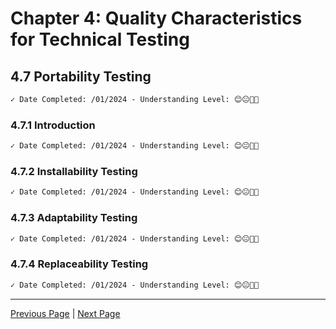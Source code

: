 # Chapter 4: Quality Characteristics for Technical Testing

## 4.7 Portability Testing

```markdown
✓ Date Completed: /01/2024 - Understanding Level: 😊😐🤢🤮
```

### 4.7.1 Introduction

```markdown
✓ Date Completed: /01/2024 - Understanding Level: 😊😐🤢🤮
```

### 4.7.2 Installability Testing

```markdown
✓ Date Completed: /01/2024 - Understanding Level: 😊😐🤢🤮
```

### 4.7.3 Adaptability Testing

```markdown
✓ Date Completed: /01/2024 - Understanding Level: 😊😐🤢🤮
```

### 4.7.4 Replaceability Testing

```markdown
✓ Date Completed: /01/2024 - Understanding Level: 😊😐🤢🤮
```

---

[Previous Page](4.6-maintainability-testing.md) | [Next Page](4.8-compatibility-testing.md)
